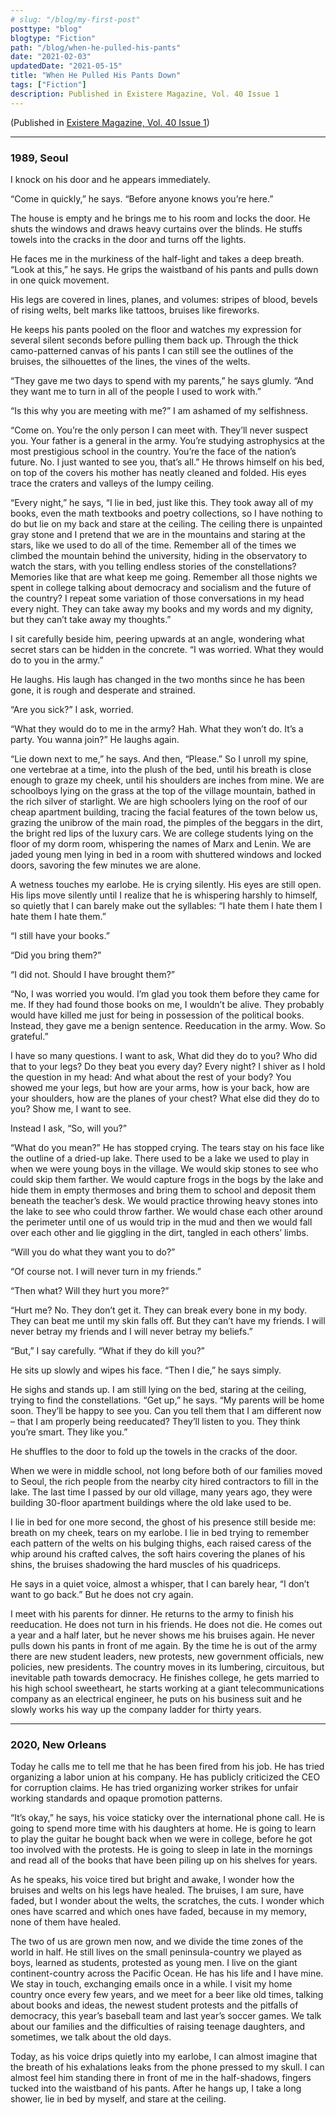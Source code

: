 ```yaml
---
# slug: "/blog/my-first-post"
posttype: "blog"
blogtype: "Fiction"
path: "/blog/when-he-pulled-his-pants"
date: "2021-02-03"
updatedDate: "2021-05-15"
title: "When He Pulled His Pants Down"
tags: ["Fiction"]
description: Published in Existere Magazine, Vol. 40 Issue 1
---
```


(Published in [Existere Magazine, Vol. 40 Issue 1](https://existere.info.yorku.ca/))

---

### 1989, Seoul
I knock on his door and he appears immediately.

“Come in quickly,” he says. “Before anyone knows you’re here.”

The house is empty and he brings me to his room and locks the door. He shuts the windows and draws heavy curtains over the blinds. He stuffs towels into the cracks in the door and turns off the lights.

He faces me in the murkiness of the half-light and takes a deep breath. “Look at this,” he says. He grips the waistband of his pants and pulls down in one quick movement.

His legs are covered in lines, planes, and volumes: stripes of blood, bevels of rising welts, belt marks like tattoos, bruises like fireworks. 

He keeps his pants pooled on the floor and watches my expression for several silent seconds before pulling them back up. Through the thick camo-patterned canvas of his pants I can still see the outlines of the bruises, the silhouettes of the lines, the vines of the welts. 

“They gave me two days to spend with my parents,” he says glumly. “And they want me to turn in all of the people I used to work with.”

“Is this why you are meeting with me?” I am ashamed of my selfishness.

“Come on. You’re the only person I can meet with. They’ll never suspect you. Your father is a general in the army. You’re studying astrophysics at the most prestigious school in the country. You’re the face of the nation’s future. No. I just wanted to see you, that’s all.” He throws himself on his bed, on top of the covers his mother has neatly cleaned and folded. His eyes trace the craters and valleys of the lumpy ceiling.

“Every night,” he says, “I lie in bed, just like this. They took away all of my books, even the math textbooks and poetry collections, so I have nothing to do but lie on my back and stare at the ceiling. The ceiling there is unpainted gray stone and I pretend that we are in the mountains and staring at the stars, like we used to do all of the time. Remember all of the times we climbed the mountain behind the university, hiding in the observatory to watch the stars, with you telling endless stories of the constellations? Memories like that are what keep me going. Remember all those nights we spent in college talking about democracy and socialism and the future of the country? I repeat some variation of those conversations in my head every night. They can take away my books and my words and my dignity, but they can’t take away my thoughts.”

I sit carefully beside him, peering upwards at an angle, wondering what secret stars can be hidden in the concrete. “I was worried. What they would do to you in the army.”

He laughs. His laugh has changed in the two months since he has been gone, it is rough and desperate and strained. 

“Are you sick?” I ask, worried.

“What they would do to me in the army? Hah. What they won’t do. It’s a party. You wanna join?” He laughs again. 

“Lie down next to me,” he says. And then, “Please.”
So I unroll my spine, one vertebrae at a time, into the plush of the bed, until his breath is close enough to graze my cheek, until his shoulders are inches from mine. We are schoolboys lying on the grass at the top of the village mountain, bathed in the rich silver of starlight. We are high schoolers lying on the roof of our cheap apartment building, tracing the facial features of the town below us, grazing the unibrow of the main road, the pimples of the beggars in the dirt, the bright red lips of the luxury cars. We are college students lying on the floor of my dorm room, whispering the names of Marx and Lenin. We are jaded young men lying in bed in a room with shuttered windows and locked doors, savoring the few minutes we are alone. 

A wetness touches my earlobe. He is crying silently. His eyes are still open. His lips move silently until I realize that he is whispering harshly to himself, so quietly that I can barely make out the syllables: “I hate them I hate them I hate them I hate them.”

“I still have your books.”

“Did you bring them?”

“I did not. Should I have brought them?”

“No, I was worried you would. I’m glad you took them before they came for me. If they had found those books on me, I wouldn’t be alive. They probably would have killed me just for being in possession of the political books. Instead, they gave me a benign sentence. Reeducation in the army. Wow. So grateful.”

I have so many questions. I want to ask, What did they do to you? Who did that to your legs? Do they beat you every day? Every night? I shiver as I hold the question in my head: And what about the rest of your body? You showed me your legs, but how are your arms, how is your back, how are your shoulders, how are the planes of your chest? What else did they do to you? Show me, I want to see.

Instead I ask, “So, will you?”

“What do you mean?” He has stopped crying. The tears stay on his face like the outline of a dried-up lake. There used to be a lake we used to play in when we were young boys in the village. We would skip stones to see who could skip them farther. We would capture frogs in the bogs by the lake and hide them in empty thermoses and bring them to school and deposit them beneath the teacher’s desk. We would practice throwing heavy stones into the lake to see who could throw farther. We would chase each other around the perimeter until one of us would trip in the mud and then we would fall over each other and lie giggling in the dirt, tangled in each others’ limbs.

“Will you do what they want you to do?”

“Of course not. I will never turn in my friends.”

“Then what? Will they hurt you more?”

“Hurt me? No. They don’t get it. They can break every bone in my body. They can beat me until my skin falls off. But they can’t have my friends. I will never betray my friends and I will never betray my beliefs.”

“But,” I say carefully. “What if they do kill you?”

He sits up slowly and wipes his face. “Then I die,” he says simply.

He sighs and stands up. I am still lying on the bed, staring at the ceiling, trying to find the constellations. “Get up,” he says. “My parents will be home soon. They’ll be happy to see you. Can you tell them that I am different now – that I am properly being reeducated? They’ll listen to you. They think you’re smart. They like you.”

He shuffles to the door to fold up the towels in the cracks of the door. 

When we were in middle school, not long before both of our families moved to Seoul, the rich people from the nearby city hired contractors to fill in the lake. The last time I passed by our old village, many years ago, they were building 30-floor apartment buildings where the old lake used to be. 

I lie in bed for one more second, the ghost of his presence still beside me: breath on my cheek, tears on my earlobe. I lie in bed trying to remember each pattern of the welts on his bulging thighs, each raised caress of the whip around his crafted calves, the soft hairs covering the planes of his shins, the bruises shadowing the hard muscles of his quadriceps. 

He says in a quiet voice, almost a whisper, that I can barely hear, “I don’t want to go back.” But he does not cry again.

I meet with his parents for dinner. He returns to the army to finish his reeducation. He does not turn in his friends. He does not die. He comes out a year and a half later, but he never shows me his bruises again. He never pulls down his pants in front of me again. By the time he is out of the army there are new student leaders, new protests, new government officials, new policies, new presidents. The country moves in its lumbering, circuitous, but inevitable path towards democracy. He finishes college, he gets married to his high school sweetheart, he starts working at a giant telecommunications company as an electrical engineer, he puts on his business suit and he slowly works his way up the company ladder for thirty years.

---

### 2020, New Orleans
Today he calls me to tell me that he has been fired from his job. He has tried organizing a labor union at his company. He has publicly criticized the CEO for corruption claims. He has tried organizing worker strikes for unfair working standards and opaque promotion patterns.

“It’s okay,” he says, his voice staticky over the international phone call. He is going to spend more time with his daughters at home. He is going to learn to play the guitar he bought back when we were in college, before he got too involved with the protests. He is going to sleep in late in the mornings and read all of the books that have been piling up on his shelves for years. 

As he speaks, his voice tired but bright and awake, I wonder how the bruises and welts on his legs have healed. The bruises, I am sure, have faded, but I wonder about the welts, the scratches, the cuts. I wonder which ones have scarred and which ones have faded, because in my memory, none of them have healed.

The two of us are grown men now, and we divide the time zones of the world in half. He still lives on the small peninsula-country we played as boys, learned as students, protested as young men. I live on the giant continent-country across the Pacific Ocean. He has his life and I have mine. We stay in touch, exchanging emails once in a while. I visit my home country once every few years, and we meet for a beer like old times, talking about books and ideas, the newest student protests and the pitfalls of democracy, this year’s baseball team and last year’s soccer games. We talk about our families and the difficulties of raising teenage daughters, and sometimes, we talk about the old days. 

Today, as his voice drips quietly into my earlobe, I can almost imagine that the breath of his exhalations leaks from the phone pressed to my skull. I can almost feel him standing there in front of me in the half-shadows, fingers tucked into the waistband of his pants. After he hangs up, I take a long shower, lie in bed by myself, and stare at the ceiling.







